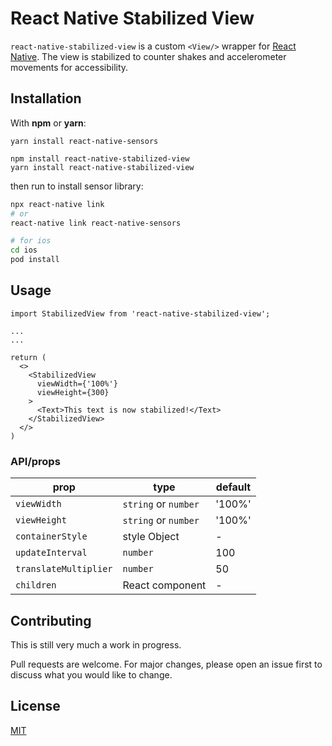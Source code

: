 # React Native Stabilized View

`react-native-stabilized-view` is a custom `<View/>` wrapper for [React Native](https://github.com/facebook/react-native). The view is stabilized to counter shakes and accelerometer movements for accessibility.

## Installation

With **npm** or **yarn**:

```
yarn install react-native-sensors

npm install react-native-stabilized-view
yarn install react-native-stabilized-view
```

then run to install sensor library:

```bash
npx react-native link
# or
react-native link react-native-sensors

# for ios
cd ios
pod install

```

## Usage

```React
import StabilizedView from 'react-native-stabilized-view';

...
...

return (
  <>
    <StabilizedView
      viewWidth={'100%'}
      viewHeight={300}
    >
      <Text>This text is now stabilized!</Text>
    </StabilizedView>
  </>
)
```

### API/props

| **prop**              | **type**             | default |
| --------------------- | -------------------- | ------- |
| `viewWidth`           | `string` or `number` | '100%'  |
| `viewHeight`          | `string` or `number` | '100%'  |
| `containerStyle`      | style Object         | -       |
| `updateInterval`      | `number`             | 100     |
| `translateMultiplier` | `number`             | 50      |
| `children`            | React component      | -       |

## Contributing

This is still very much a work in progress.

Pull requests are welcome. For major changes, please open an issue first to discuss what you would like to change.

## License

[MIT](https://choosealicense.com/licenses/mit/)

